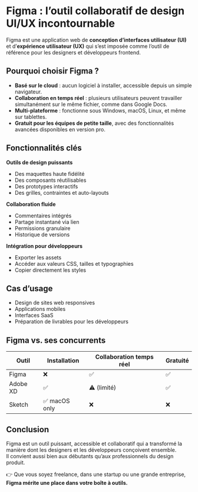 # Figma : l’outil collaboratif de design UI/UX incontournable

Figma est une application web de **conception d’interfaces utilisateur (UI)** et d’**expérience utilisateur (UX)** qui s’est imposée comme l’outil de référence pour les designers et développeurs frontend.

## Pourquoi choisir Figma ?

- **Basé sur le cloud** : aucun logiciel à installer, accessible depuis un simple navigateur.
- **Collaboration en temps réel** : plusieurs utilisateurs peuvent travailler simultanément sur le même fichier, comme dans Google Docs.
- **Multi-plateforme** : fonctionne sous Windows, macOS, Linux, et même sur tablettes.
- **Gratuit pour les équipes de petite taille**, avec des fonctionnalités avancées disponibles en version pro.

## Fonctionnalités clés

<div className="lg:flex flex-row justify-between">

<div>
<strong className="text-lg">Outils de design puissants</strong>

- Des maquettes haute fidélité
- Des composants réutilisables
- Des prototypes interactifs
- Des grilles, contraintes et auto-layouts
</div>
<div>
<strong className="text-lg">Collaboration fluide</strong>

- Commentaires intégrés
- Partage instantané via lien
- Permissions granulaire
- Historique de versions
</div>
<div>
<strong className="text-lg">Intégration pour développeurs</strong>

- Exporter les assets
- Accéder aux valeurs CSS, tailles et typographies
- Copier directement les styles
</div>

</div>

## Cas d’usage

- Design de sites web responsives
- Applications mobiles
- Interfaces SaaS
- Préparation de livrables pour les développeurs

## Figma vs. ses concurrents

| Outil      | Installation | Collaboration temps réel | Gratuité |
|------------|--------------|---------------------------|----------|
| Figma      | ❌            | ✅                        | ✅        |
| Adobe XD   | ✅            | ⚠️ (limité)              | ✅        |
| Sketch     | ✅ macOS only | ❌                       | ❌        |

## Conclusion

Figma est un outil puissant, accessible et collaboratif qui a transformé la manière dont les designers et les développeurs conçoivent ensemble.  
Il convient aussi bien aux débutants qu’aux professionnels du design produit.

👉 Que vous soyez freelance, dans une startup ou une grande entreprise, **Figma mérite une place dans votre boîte à outils.**